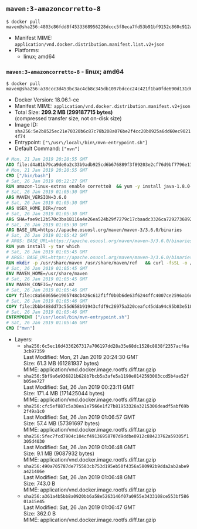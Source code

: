 ## `maven:3-amazoncorretto-8`

```console
$ docker pull maven@sha256:4803c86fdd8f4533368956228dccc5f8eca7fd53b91bf9152c860c912a391032
```

-	Manifest MIME: `application/vnd.docker.distribution.manifest.list.v2+json`
-	Platforms:
	-	linux; amd64

### `maven:3-amazoncorretto-8` - linux; amd64

```console
$ docker pull maven@sha256:a38ccc3d453bc3ac4cb8c345db1097bdccc24c421f1ba0fde690d131d63b0fd0
```

-	Docker Version: 18.06.1-ce
-	Manifest MIME: `application/vnd.docker.distribution.manifest.v2+json`
-	Total Size: **299.2 MB (299187715 bytes)**  
	(compressed transfer size, not on-disk size)
-	Image ID: `sha256:5e2b8525ec21e70320b6c87c78b208a076be2f4cc20b0925a6dd60ec90214f74`
-	Entrypoint: `["\/usr\/local\/bin\/mvn-entrypoint.sh"]`
-	Default Command: `["mvn"]`

```dockerfile
# Mon, 21 Jan 2019 20:20:55 GMT
ADD file:d4a81b79ca9de0a2c33b9adb925cd6b676889f3f89203e2cf76d9bf7796e11e0 in / 
# Mon, 21 Jan 2019 20:20:55 GMT
CMD ["/bin/bash"]
# Sat, 26 Jan 2019 00:22:27 GMT
RUN amazon-linux-extras enable corretto8  && yum -y install java-1.8.0-amazon-corretto-devel-1.8.0_202.b08-1.amzn2  && yum clean all
# Sat, 26 Jan 2019 01:05:30 GMT
ARG MAVEN_VERSION=3.6.0
# Sat, 26 Jan 2019 01:05:30 GMT
ARG USER_HOME_DIR=/root
# Sat, 26 Jan 2019 01:05:30 GMT
ARG SHA=fae9c12b570c3ba18116a4e26ea524b29f7279c17cbaadc3326ca72927368924d9131d11b9e851b8dc9162228b6fdea955446be41207a5cfc61283dd8a561d2f
# Sat, 26 Jan 2019 01:05:30 GMT
ARG BASE_URL=https://apache.osuosl.org/maven/maven-3/3.6.0/binaries
# Sat, 26 Jan 2019 01:05:42 GMT
# ARGS: BASE_URL=https://apache.osuosl.org/maven/maven-3/3.6.0/binaries MAVEN_VERSION=3.6.0 SHA=fae9c12b570c3ba18116a4e26ea524b29f7279c17cbaadc3326ca72927368924d9131d11b9e851b8dc9162228b6fdea955446be41207a5cfc61283dd8a561d2f USER_HOME_DIR=/root
RUN yum install -y tar which
# Sat, 26 Jan 2019 01:05:45 GMT
# ARGS: BASE_URL=https://apache.osuosl.org/maven/maven-3/3.6.0/binaries MAVEN_VERSION=3.6.0 SHA=fae9c12b570c3ba18116a4e26ea524b29f7279c17cbaadc3326ca72927368924d9131d11b9e851b8dc9162228b6fdea955446be41207a5cfc61283dd8a561d2f USER_HOME_DIR=/root
RUN mkdir -p /usr/share/maven /usr/share/maven/ref   && curl -fsSL -o /tmp/apache-maven.tar.gz ${BASE_URL}/apache-maven-${MAVEN_VERSION}-bin.tar.gz   && echo "${SHA}  /tmp/apache-maven.tar.gz" | sha512sum -c -   && tar -xzf /tmp/apache-maven.tar.gz -C /usr/share/maven --strip-components=1   && rm -f /tmp/apache-maven.tar.gz   && ln -s /usr/share/maven/bin/mvn /usr/bin/mvn
# Sat, 26 Jan 2019 01:05:45 GMT
ENV MAVEN_HOME=/usr/share/maven
# Sat, 26 Jan 2019 01:05:45 GMT
ENV MAVEN_CONFIG=/root/.m2
# Sat, 26 Jan 2019 01:05:46 GMT
COPY file:c8a560656e1905748cb426c612f1ff0b0b6de63f6244ffc4007ce2596a16de58 in /usr/local/bin/mvn-entrypoint.sh 
# Sat, 26 Jan 2019 01:05:46 GMT
COPY file:2bbb488dd73c55d658b91943cfdf9c26975a320ceafc45dda94c95b03e518ad3 in /usr/share/maven/ref/ 
# Sat, 26 Jan 2019 01:05:46 GMT
ENTRYPOINT ["/usr/local/bin/mvn-entrypoint.sh"]
# Sat, 26 Jan 2019 01:05:46 GMT
CMD ["mvn"]
```

-	Layers:
	-	`sha256:6c5ec16d4336267317a706197dd28a35e68dc1528c8838f2357acf6a3cb97359`  
		Last Modified: Mon, 21 Jan 2019 20:24:30 GMT  
		Size: 61.3 MB (61281937 bytes)  
		MIME: application/vnd.docker.image.rootfs.diff.tar.gzip
	-	`sha256:5bf9a6e936821b628b7bcb5a3afe5a1190e0142593003ccd5b4ae52fb05ee727`  
		Last Modified: Sat, 26 Jan 2019 00:23:11 GMT  
		Size: 171.4 MB (171425044 bytes)  
		MIME: application/vnd.docker.image.rootfs.diff.tar.gzip
	-	`sha256:cfc5ef887c5a38ea1e7566e1f27b81953326a3215306deadf5abf69b2f49a1c0`  
		Last Modified: Sat, 26 Jan 2019 01:06:57 GMT  
		Size: 57.4 MB (57391697 bytes)  
		MIME: application/vnd.docker.image.rootfs.diff.tar.gzip
	-	`sha256:5fec7fcd7904c104cf49136958707d9ddbe0912c88423762a59305f1305d4030`  
		Last Modified: Sat, 26 Jan 2019 01:06:48 GMT  
		Size: 9.1 MB (9087932 bytes)  
		MIME: application/vnd.docker.image.rootfs.diff.tar.gzip
	-	`sha256:490a705787de775583cb753d195eb50f4356a580992b9dda2ab2abe9a421406e`  
		Last Modified: Sat, 26 Jan 2019 01:06:48 GMT  
		Size: 743.0 B  
		MIME: application/vnd.docker.image.rootfs.diff.tar.gzip
	-	`sha256:a361a4b5bb8a0920bb6a58e5263146f07a0955e3433108ce553bf58601a15e45`  
		Last Modified: Sat, 26 Jan 2019 01:06:47 GMT  
		Size: 362.0 B  
		MIME: application/vnd.docker.image.rootfs.diff.tar.gzip
